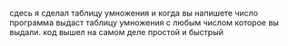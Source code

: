 
сдесь я сделал таблицу умножения и когда вы напишете число программа выдаст таблицу умножения с любым числом которое вы выдали. код вышел на самом деле простой и быстрый

